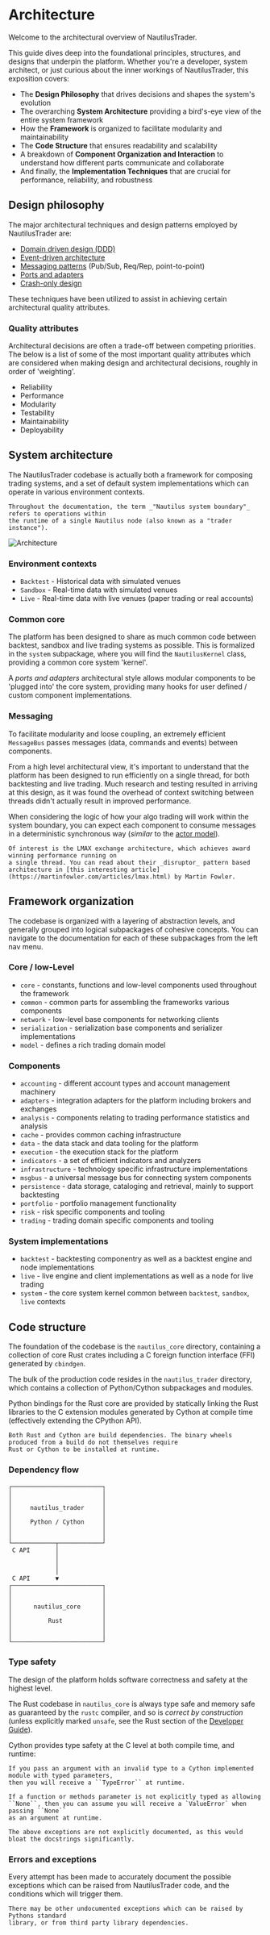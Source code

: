 # Architecture

Welcome to the architectural overview of NautilusTrader.

This guide dives deep into the foundational principles, structures, and designs that underpin
the platform. Whether you're a developer, system architect, or just curious about the inner workings 
of NautilusTrader, this exposition covers:

- The **Design Philosophy** that drives decisions and shapes the system's evolution
- The overarching **System Architecture** providing a bird's-eye view of the entire system framework
- How the **Framework** is organized to facilitate modularity and maintainability
- The **Code Structure** that ensures readability and scalability
- A breakdown of **Component Organization and Interaction** to understand how different parts communicate and collaborate
- And finally, the **Implementation Techniques** that are crucial for performance, reliability, and robustness

## Design philosophy
The major architectural techniques and design patterns employed by NautilusTrader are:
- [Domain driven design (DDD)](https://en.wikipedia.org/wiki/Domain-driven_design)
- [Event-driven architecture](https://en.wikipedia.org/wiki/Event-driven_programming)
- [Messaging patterns](https://en.wikipedia.org/wiki/Messaging_pattern) (Pub/Sub, Req/Rep, point-to-point)
- [Ports and adapters](https://en.wikipedia.org/wiki/Hexagonal_architecture_(software))
- [Crash-only design](https://en.wikipedia.org/wiki/Crash-only_software)

These techniques have been utilized to assist in achieving certain architectural quality attributes.

### Quality attributes
Architectural decisions are often a trade-off between competing priorities. The
below is a list of some of the most important quality attributes which are considered
when making design and architectural decisions, roughly in order of 'weighting'.

- Reliability
- Performance
- Modularity
- Testability
- Maintainability
- Deployability

## System architecture

The NautilusTrader codebase is actually both a framework for composing trading
systems, and a set of default system implementations which can operate in various 
environment contexts.

```{note}
Throughout the documentation, the term _"Nautilus system boundary"_ refers to operations within
the runtime of a single Nautilus node (also known as a "trader instance").
```

![Architecture](https://github.com/nautechsystems/nautilus_trader/blob/develop/docs/_images/architecture-overview.png?raw=true "architecture")

### Environment contexts
- `Backtest` - Historical data with simulated venues
- `Sandbox` - Real-time data with simulated venues
- `Live` - Real-time data with live venues (paper trading or real accounts)

### Common core
The platform has been designed to share as much common code between backtest, sandbox and live trading systems as possible. 
This is formalized in the `system` subpackage, where you will find the `NautilusKernel` class, 
providing a common core system 'kernel'.

A _ports and adapters_ architectural style allows modular components to be 'plugged into' the
core system, providing many hooks for user defined / custom component implementations.

### Messaging
To facilitate modularity and loose coupling, an extremely efficient `MessageBus` passes messages (data, commands and events) between components.

From a high level architectural view, it's important to understand that the platform has been designed to run efficiently 
on a single thread, for both backtesting and live trading. Much research and testing
resulted in arriving at this design, as it was found the overhead of context switching between threads
didn't actually result in improved performance.

When considering the logic of how your algo trading will work within the system boundary, you can expect each component to consume messages
in a deterministic synchronous way (_similar_ to the [actor model](https://en.wikipedia.org/wiki/Actor_model)).

```{note}
Of interest is the LMAX exchange architecture, which achieves award winning performance running on
a single thread. You can read about their _disruptor_ pattern based architecture in [this interesting article](https://martinfowler.com/articles/lmax.html) by Martin Fowler.
```

## Framework organization
The codebase is organized with a layering of abstraction levels, and generally
grouped into logical subpackages of cohesive concepts. You can navigate to the documentation
for each of these subpackages from the left nav menu.

### Core / low-Level
- `core` - constants, functions and low-level components used throughout the framework
- `common` - common parts for assembling the frameworks various components
- `network` - low-level base components for networking clients
- `serialization` - serialization base components and serializer implementations
- `model` - defines a rich trading domain model

### Components
- `accounting` - different account types and account management machinery
- `adapters` - integration adapters for the platform including brokers and exchanges
- `analysis` - components relating to trading performance statistics and analysis
- `cache` - provides common caching infrastructure
- `data` - the data stack and data tooling for the platform
- `execution` - the execution stack for the platform
- `indicators` - a set of efficient indicators and analyzers
- `infrastructure` - technology specific infrastructure implementations
- `msgbus` - a universal message bus for connecting system components
- `persistence` - data storage, cataloging and retrieval, mainly to support backtesting
- `portfolio` - portfolio management functionality
- `risk` - risk specific components and tooling
- `trading` - trading domain specific components and tooling

### System implementations
- `backtest` - backtesting componentry as well as a backtest engine and node implementations
- `live` - live engine and client implementations as well as a node for live trading
- `system` - the core system kernel common between `backtest`, `sandbox`, `live` contexts

## Code structure
The foundation of the codebase is the `nautilus_core` directory, containing a collection of core Rust crates including a C foreign function interface (FFI) generated by `cbindgen`.

The bulk of the production code resides in the `nautilus_trader` directory, which contains a collection of Python/Cython subpackages and modules.

Python bindings for the Rust core are provided by statically linking the Rust libraries to the C extension modules generated by Cython at compile time (effectively extending the CPython API).

```{note}
Both Rust and Cython are build dependencies. The binary wheels produced from a build do not themselves require
Rust or Cython to be installed at runtime.
```
### Dependency flow
```
┌─────────────────────────┐
│                         │
│                         │
│     nautilus_trader     │
│                         │
│     Python / Cython     │
│                         │
│                         │
└────────────┬────────────┘
 C API       │
             │
             │
             │
 C API       ▼
┌─────────────────────────┐
│                         │
│                         │
│      nautilus_core      │
│                         │
│          Rust           │
│                         │
│                         │
└─────────────────────────┘
```

### Type safety
The design of the platform holds software correctness and safety at the highest level.

The Rust codebase in `nautilus_core` is always type safe and memory safe as guaranteed by the `rustc` compiler,
and so is _correct by construction_ (unless explicitly marked `unsafe`, see the Rust section of the [Developer Guide](../developer_guide/rust.md)).

Cython provides type safety at the C level at both compile time, and runtime:

```{note}
If you pass an argument with an invalid type to a Cython implemented module with typed parameters, 
then you will receive a ``TypeError`` at runtime.

If a function or methods parameter is not explicitly typed as allowing
``None``, then you can assume you will receive a `ValueError` when passing ``None``
as an argument at runtime.
```

```{warning}
The above exceptions are not explicitly documented, as this would bloat the docstrings significantly.
```

### Errors and exceptions
Every attempt has been made to accurately document the possible exceptions which
can be raised from NautilusTrader code, and the conditions which will trigger them.

```{warning}
There may be other undocumented exceptions which can be raised by Pythons standard 
library, or from third party library dependencies.
```
